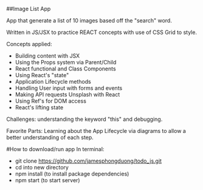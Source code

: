 ##Image List App

App that generate a list of 10 images based off the "search" word. 

Written in JS/JSX to practice REACT concepts with use of CSS Grid to style.

Concepts applied:
* Building content with JSX
* Using the Props system via Parent/Child
* React functional and Class Components 
* Using React's "state"
* Application Lifecycle methods
* Handling User input with forms and events
* Making API requests Unsplash with React
* Using Ref's for DOM access
* React's lifting state

Challenges: understanding the keyword "this" and debugging.

Favorite Parts: Learning about the App Lifecycle via diagrams to allow a better understanding of each step.

#How to download/run app
In terminal:
* git clone https://github.com/jamesphongduong/todo_js.git
* cd into new directory
* npm install (to install package dependencies)
* npm start (to start server)
